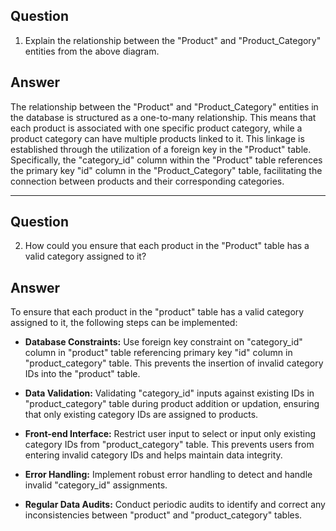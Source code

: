 ## Question
1. Explain the relationship between the "Product" and "Product_Category" entities from the above diagram.

## Answer
The relationship between the "Product" and "Product_Category" entities in the database is structured as a one-to-many relationship. This means that each product is associated with one specific product category, while a product category can have multiple products linked to it. This linkage is established through the utilization of a foreign key in the "Product" table. Specifically, the "category_id" column within the "Product" table references the primary key "id" column in the "Product_Category" table, facilitating the connection between products and their corresponding categories.

---

## Question
2. How could you ensure that each product in the "Product" table has a valid category assigned to it?

## Answer
To ensure that each product in the "product" table has a valid category assigned to it, the following steps can be implemented:

- **Database Constraints:** Use foreign key constraint on "category_id" column in "product" table referencing primary key "id" column in "product_category" table. This prevents the insertion of invalid category IDs into the "product" table.

- **Data Validation:** Validating "category_id" inputs against existing IDs in "product_category" table during product addition or updation, ensuring that only existing category IDs are assigned to products.

- **Front-end Interface:** Restrict user input to select or input only existing category IDs from "product_category" table. This prevents users from entering invalid category IDs and helps maintain data integrity.

- **Error Handling:** Implement robust error handling to detect and handle invalid "category_id" assignments.

- **Regular Data Audits:** Conduct periodic audits to identify and correct any inconsistencies between "product" and "product_category" tables.


